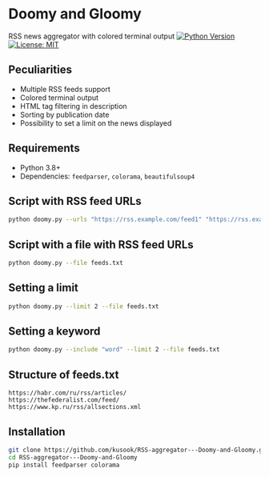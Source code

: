 # Doomy and Gloomy
RSS news aggregator with colored terminal output
[![Python Version](https://img.shields.io/badge/python-3.8%2B-blue)](https://www.python.org/)
[![License: MIT](https://img.shields.io/badge/License-MIT-yellow.svg)](https://opensource.org/licenses/MIT)

## Peculiarities
- Multiple RSS feeds support
- Colored terminal output
- HTML tag filtering in description
- Sorting by publication date
- Possibility to set a limit on the news displayed

## Requirements
- Python 3.8+
- Dependencies: `feedparser`, `colorama`, `beautifulsoup4`

## Script with RSS feed URLs
```bash
python doomy.py --urls "https://rss.example.com/feed1" "https://rss.example.com/feed2"
```

## Script with a file with RSS feed URLs
```bash
python doomy.py --file feeds.txt
```

## Setting a limit
```bash
python doomy.py --limit 2 --file feeds.txt
```

## Setting a keyword
```bash
python doomy.py --include "word" --limit 2 --file feeds.txt
```

## Structure of feeds.txt
```
https://habr.com/ru/rss/articles/
https://thefederalist.com/feed/
https://www.kp.ru/rss/allsections.xml
```

## Installation
```bash
git clone https://github.com/kusook/RSS-aggregator---Doomy-and-Gloomy.git
cd RSS-aggregator---Doomy-and-Gloomy
pip install feedparser colorama
```
